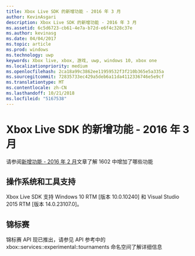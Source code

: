```yaml
---
title: Xbox Live SDK 的新增功能 - 2016 年 3 月
author: KevinAsgari
description: Xbox Live SDK 的新增功能 - 2016 年 3 月
ms.assetid: 6c5d6723-cb61-4e7a-b72d-e6f4c328c37e
ms.author: kevinasg
ms.date: 04/04/2017
ms.topic: article
ms.prod: windows
ms.technology: uwp
keywords: Xbox live, xbox, 游戏, uwp, windows 10, xbox one
ms.localizationpriority: medium
ms.openlocfilehash: 2ca18a99c3862ee11959532f3f210b365e5a335a
ms.sourcegitcommit: 72835733ec429a5deb6a11da4112336746e5e9cf
ms.translationtype: MT
ms.contentlocale: zh-CN
ms.lasthandoff: 10/21/2018
ms.locfileid: "5167538"
---
```

# <a name="whats-new-for-the-xbox-live-sdk---march-2016"></a>Xbox Live SDK 的新增功能 - 2016 年 3 月

请参阅[新增功能 - 2016 年 2 月](1602-whats-new.md)文章了解 1602 中增加了哪些功能

## <a name="os-and-tool-support"></a>操作系统和工具支持
Xbox Live SDK 支持 Windows 10 RTM [版本 10.0.10240] 和 Visual Studio 2015 RTM [版本 14.0.23107.0]。

## <a name="tournaments"></a>锦标赛
锦标赛 API 现已推出，请参见 API 参考中的 xbox::services::experimental::tournaments 命名空间了解详细信息
